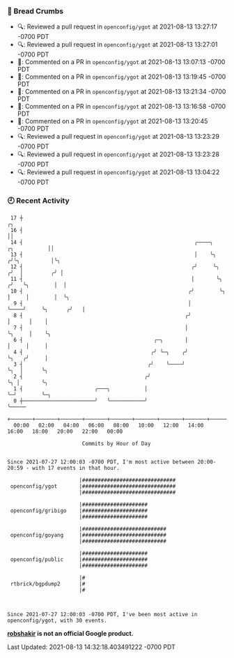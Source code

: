 ### 🍞 Bread Crumbs

 * 🔍: Reviewed a pull request in  `openconfig/ygot` at 2021-08-13 13:27:17 -0700 PDT
 * 🔍: Reviewed a pull request in  `openconfig/ygot` at 2021-08-13 13:27:01 -0700 PDT
 * 💬: Commented on a PR in  `openconfig/ygot` at 2021-08-13 13:07:13 -0700 PDT
 * 💬: Commented on a PR in  `openconfig/ygot` at 2021-08-13 13:19:45 -0700 PDT
 * 💬: Commented on a PR in  `openconfig/ygot` at 2021-08-13 13:21:34 -0700 PDT
 * 💬: Commented on a PR in  `openconfig/ygot` at 2021-08-13 13:16:58 -0700 PDT
 * 💬: Commented on a PR in  `openconfig/ygot` at 2021-08-13 13:20:45 -0700 PDT
 * 🔍: Reviewed a pull request in  `openconfig/ygot` at 2021-08-13 13:23:29 -0700 PDT
 * 🔍: Reviewed a pull request in  `openconfig/ygot` at 2021-08-13 13:23:28 -0700 PDT
 * 🔍: Reviewed a pull request in  `openconfig/ygot` at 2021-08-13 13:04:22 -0700 PDT

### 🕘 Recent Activity
```
 17 ┼                                                                                     ╭╮
 16 ┤                                                                                     ││
 14 ┤                                                       ╭────╮           ╭╮           ││
 13 ┤                                                       │    ╰╮         ╭╯╰╮          │╰╮
 12 ┤                                                      ╭╯     ╰╮       ╭╯  │         ╭╯ │
 11 ┤                                                      │       ╰╮     ╭╯   ╰╮        │  │
 10 ┤                                                     ╭╯        ╰╮    │     │        │  ╰╮
  9 ┤                                                     │          ╰────╯     ╰╮      ╭╯   │
  8 ┤                                                    ╭╯                      │      │    │
  7 ┤                                                    │                       ╰╮     │    ╰╮
  6 ┤                                          ╭─╮       │                        │     │     │
  4 ┤                                         ╭╯ ╰─╮    ╭╯                        ╰╮   ╭╯     │
  3 ┤                                        ╭╯    ╰────╯                          ╰╮  │      ╰╮
  2 ┤                                       ╭╯                                      ╰╮ │       ╰╮
  1 ┤                       ╭───╮           │                                        ╰─╯        ╰─╮
  0 ┼───────────────────────╯   ╰───────────╯                                                     ╰─────
    +───────+───────+───────+───────+───────+───────+───────+───────+───────+───────+───────+───────+────
  00:00   02:00   04:00   06:00   08:00   10:00   12:00   14:00   16:00   18:00   20:00   22:00   00:00   

						Commits by Hour of Day


Since 2021-07-27 12:00:03 -0700 PDT, I'm most active between 20:00-20:59 - with 17 events in that hour.

```



```
                       |##############################
 openconfig/ygot       |##############################
                       |##############################

                       |#####################
 openconfig/gribigo    |#####################
                       |#####################

                       |###########################
 openconfig/goyang     |###########################
                       |###########################

                       |#####################
 openconfig/public     |#####################
                       |#####################

                       |#
 rtbrick/bgpdump2      |#
                       |#



Since 2021-07-27 12:00:03 -0700 PDT, I've been most active in openconfig/ygot, with 30 events.

```
**[robshakir](mailto:robjs@google.com) is not an official Google product.**  


Last Updated: 2021-08-13 14:32:18.403491222 -0700 PDT
